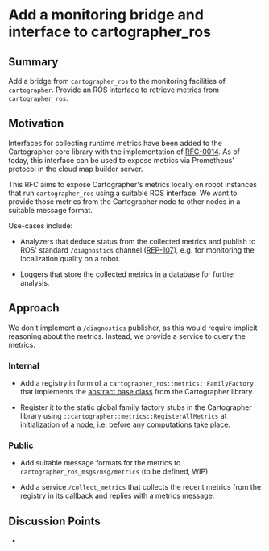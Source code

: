 # Add a monitoring bridge and interface to cartographer_ros

## Summary
[summary]: #summary

Add a bridge from `cartographer_ros` to the monitoring facilities of `cartographer`.
Provide an ROS interface to retrieve metrics from `cartographer_ros`.

## Motivation
[motivation]: #motivation

Interfaces for collecting runtime metrics have been added to the Cartographer core library with the implementation of [RFC-0014](https://github.com/googlecartographer/rfcs/blob/master/text/0014-monitoring.md).
As of today, this interface can be used to expose metrics via Prometheus' protocol in the cloud map builder server.

This RFC aims to expose Cartographer's metrics locally on robot instances that run `cartographer_ros` using a suitable ROS interface.
We want to provide those metrics from the Cartographer node to other nodes in a suitable message format.

Use-cases include:
  
  * Analyzers that deduce status from the collected metrics and publish to ROS' standard `/diagnostics` channel ([REP-107](http://www.ros.org/reps/rep-0107.html)), e.g. for monitoring the localization quality on a robot.
  
  * Loggers that store the collected metrics in a database for further analysis.

## Approach
[approach]: #approach

We don't implement a `/diagnostics` publisher, as this would require implicit reasoning about the metrics.
Instead, we provide a service to query the metrics.

### Internal

* Add a registry in form of a `cartographer_ros::metrics::FamilyFactory` that implements the [abstract base class](https://github.com/googlecartographer/cartographer/blob/master/cartographer/metrics/family_factory.h) from the Cartographer library.

* Register it to the static global family factory stubs in the Cartographer library using `::cartographer::metrics::RegisterAllMetrics` at initialization of a node, i.e. before any computations take place.


### Public

* Add suitable message formats for the metrics to `cartographer_ros_msgs/msg/metrics` (to be defined, WIP).

* Add a service `/collect_metrics` that collects the recent metrics from the registry in its callback and replies with a metrics message.

## Discussion Points
[discussion]: #discussion

* 
